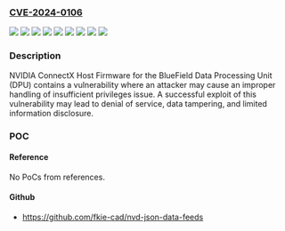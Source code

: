 ### [CVE-2024-0106](https://cve.mitre.org/cgi-bin/cvename.cgi?name=CVE-2024-0106)
![](https://img.shields.io/static/v1?label=Product&message=BlueField%201&color=blue)
![](https://img.shields.io/static/v1?label=Product&message=BlueField%20GA&color=blue)
![](https://img.shields.io/static/v1?label=Product&message=BlueField%20LTS22&color=blue)
![](https://img.shields.io/static/v1?label=Product&message=BlueField%20LTS23&color=blue)
![](https://img.shields.io/static/v1?label=Version&message=%3D%20All%20versions%20prior%20to%2018.31.1014%20&color=brighgreen)
![](https://img.shields.io/static/v1?label=Version&message=%3D%20All%20versions%20prior%20to%20xx.35.4030%20&color=brighgreen)
![](https://img.shields.io/static/v1?label=Version&message=%3D%20All%20versions%20prior%20to%20xx.39.3560%20&color=brighgreen)
![](https://img.shields.io/static/v1?label=Version&message=%3D%20All%20versions%20prior%20to%20xx.41.1000%20&color=brighgreen)
![](https://img.shields.io/static/v1?label=Vulnerability&message=CWE-274&color=brighgreen)

### Description

NVIDIA ConnectX Host Firmware for the BlueField Data Processing Unit (DPU) contains a vulnerability where an attacker may cause an improper handling of insufficient privileges issue. A successful exploit of this vulnerability may lead to denial of service, data tampering, and limited information disclosure.

### POC

#### Reference
No PoCs from references.

#### Github
- https://github.com/fkie-cad/nvd-json-data-feeds

